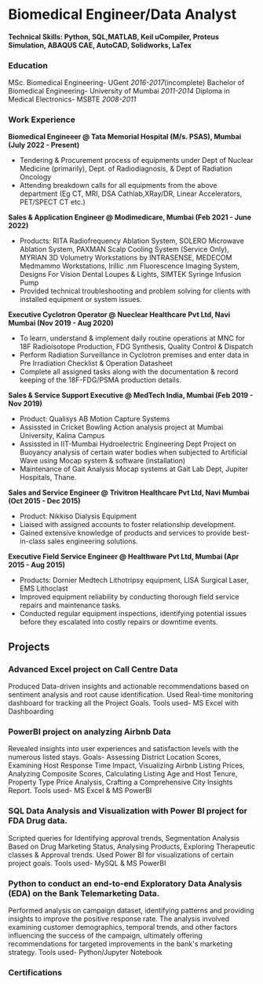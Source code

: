 # Biomedical Engineer/Data Analyst

#### Technical Skills: Python, SQL,MATLAB, Keil uCompiler, Proteus Simulation, ABAQUS CAE, AutoCAD, Solidworks, LaTex

### Education
MSc. Biomedical Engineering- UGent _2016-2017_(incomplete)
Bachelor of Biomedical Engineering- University of Mumbai _2011-2014_
Diploma in Medical Electronics- MSBTE _2008-2011_

### Work Experience
**Biomedical Engineeer @ Tata Memorial Hospital (M/s. PSAS), Mumbai (July 2022 - Present)**
- Tendering & Procurement process of equipments under Dept of Nuclear Medicine (primarily), Dept. of Radiodiagnosis, & Dept of Radiation Oncology
- Attending breakdown calls for all equipments from the above department (Eg CT, MRI, DSA Cathlab,XRay/DR, Linear Accelerators, PET/SPECT CT etc.)

**Sales & Application Engineer @ Modimedicare, Mumbai (Feb 2021 - June 2022)**
- Products: RITA Radiofrequency Ablation System, SOLERO Microwave Ablation System, PAXMAN Scalp Cooling System (Service Only), MYRIAN 3D Volumetry Workstations by INTRASENSE, MEDECOM Medmammo Workstations, Irillic .nm Fluorescence Imaging System, Designs For Vision Dental Loupes & Lights, SIMTEK Syringe Infusion Pump
- Provided technical troubleshooting and problem solving for clients with installed equipment or system issues.

**Executive Cyclotron Operator @ Nueclear Healthcare Pvt Ltd, Navi Mumbai (Nov 2019 - Aug 2020)**
- To learn, understand & implement daily routine operations at MNC for 18F Radioisotope Production, FDG Synthesis, Quality Control & Dispatch
- Perform Radiation Surveillance in Cyclotron premises and enter data in Pre Irradiation Checklist & Operation Datasheet
- Complete all assigned tasks along with the documentation & record keeping of the 18F-FDG/PSMA production details.

**Sales & Service Support Executive @ MedTech India, Mumbai (Feb 2019 - Nov 2019)**
- Product: Qualisys AB Motion Capture Systems
- Assissted in Cricket Bowling Action analysis project at Mumbai University, Kalina Campus
- Assissted in IIT-Mumbai Hydroelectric Engineering Dept Project on Buoyancy analysis of certain water bodies when subjected to Artificial Wave using Mocap system & software (installation)
- Maintenance of Gait Analysis Mocap systems at Gait Lab Dept, Jupiter Hospitals, Thane.

**Sales and Service Engineer @ Trivitron Healthcare Pvt Ltd, Navi Mumbai (Oct 2015 - Dec 2015)**
- Product: Nikkiso Dialysis Equipment
- Liaised with assigned accounts to foster relationship development.
- Gained extensive knowledge of products and services to provide best-in-class sales engineering solutions.

**Executive Field Service Engineer @ Healthware Pvt Ltd, Mumbai (Apr 2015 - Aug 2015)**
- Products: Dornier Medtech Lithotripsy equipment, LISA Surgical Laser, EMS Lithoclast
- Improved equipment reliability by conducting thorough field service repairs and maintenance tasks.
- Conducted regular equipment inspections, identifying potential issues before they escalated into costly repairs or downtime events.

## Projects
### Advanced Excel project on Call Centre Data
Produced Data-driven insights and actionable recommendations based on sentiment analysis and root cause identification. 
Used Real-time monitoring dashboard for tracking all the Project Goals. Tools used- MS Excel with Dashboarding

### PowerBI project on analyzing Airbnb Data
Revealed insights into user experiences and satisfaction levels with the numerous listed stays.
Goals- Assessing District Location Scores, Examining Host Response Time Impact, Visualizing Airbnb Listing Prices, Analyzing Composite Scores, Calculating Listing Age and Host Tenure, Property Type Price Analysis, Crafting a Comprehensive City Insights Report. Tools used- MS Excel & MS PowerBI

### SQL Data Analysis and Visualization with Power BI project for FDA Drug data.
Scripted queries for Identifying approval trends, Segmentation Analysis Based on Drug Marketing Status, Analysing Products, Exploring Therapeutic classes & Approval trends.
Used Power BI for visualizations of certain project goals. Tools used- MySQL & MS PowerBI

### Python to conduct an end-to-end Exploratory Data Analysis (EDA) on the Bank Telemarketing Data.
Performed analysis on campaign dataset, identifying patterns and providing insights to improve the positive response rate.
The analysis involved examining customer demographics, temporal trends, and other factors influencing the success of the campaign, ultimately offering recommendations for targeted improvements in the bank's marketing strategy. Tools used- Python/Jupyter Notebook

### Certifications
